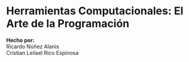 # Herramientas Computacionales: El Arte de la Programación

**Hecho por:**  
Ricardo Núñez Alanis  
Cristian Leilael Rico Espinosa  

